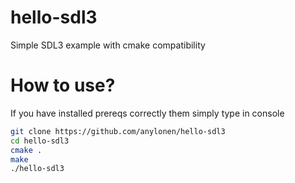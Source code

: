 # hello-sdl3
Simple SDL3 example with cmake compatibility

# How to use?
If you have installed prereqs correctly them simply type in console

```bash
git clone https://github.com/anylonen/hello-sdl3
cd hello-sdl3
cmake .
make
./hello-sdl3
```
